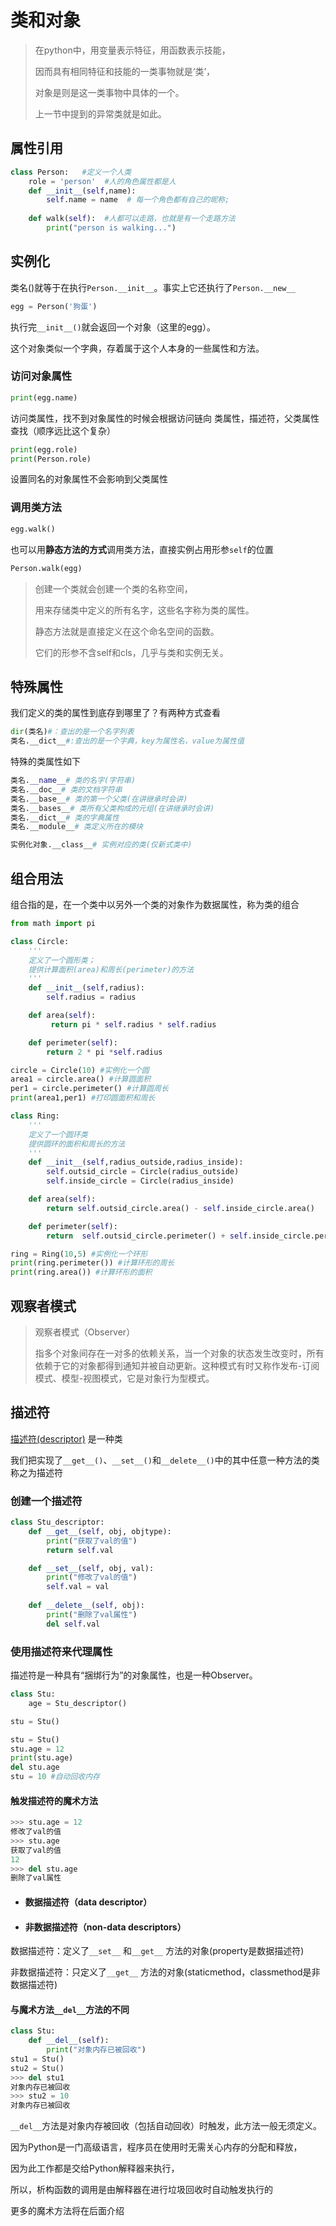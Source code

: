 # 类和对象

> 在python中，用变量表示特征，用函数表示技能，
>
> 因而具有相同特征和技能的一类事物就是‘类’，
>
> 对象是则是这一类事物中具体的一个。 
>
> 上一节中提到的异常类就是如此。 



## 属性引用

```python
class Person:   #定义一个人类
    role = 'person'  #人的角色属性都是人
    def __init__(self,name):
        self.name = name  # 每一个角色都有自己的昵称;
        
    def walk(self):  #人都可以走路，也就是有一个走路方法
        print("person is walking...")
```



## 实例化

类名()就等于在执行`Person.__init__`。事实上它还执行了`Person.__new__`

```python
egg = Person('狗蛋')
```

执行完`__init__()`就会返回一个对象（这里的egg）。

这个对象类似一个字典，存着属于这个人本身的一些属性和方法。

### 访问对象属性

```python
print(egg.name)
```

访问类属性，找不到对象属性的时候会根据访问链向 类属性，描述符，父类属性 查找（顺序远比这个复杂）

```python
print(egg.role)
print(Person.role)
```

设置同名的对象属性不会影响到父类属性

### 调用类方法

```python
egg.walk()
```

也可以用**静态方法的方式**调用类方法，直接实例占用形参`self`的位置

```python
Person.walk(egg)
```

> 创建一个类就会创建一个类的名称空间，
>
> 用来存储类中定义的所有名字，这些名字称为类的属性。
>
> 静态方法就是直接定义在这个命名空间的函数。
>
> 它们的形参不含self和cls，几乎与类和实例无关。



## 特殊属性

我们定义的类的属性到底存到哪里了？有两种方式查看

```python
dir(类名)#：查出的是一个名字列表
类名.__dict__#:查出的是一个字典，key为属性名，value为属性值
```

特殊的类属性如下

```python
类名.__name__# 类的名字(字符串)
类名.__doc__# 类的文档字符串
类名.__base__# 类的第一个父类(在讲继承时会讲)
类名.__bases__# 类所有父类构成的元组(在讲继承时会讲)
类名.__dict__# 类的字典属性
类名.__module__# 类定义所在的模块

实例化对象.__class__# 实例对应的类(仅新式类中)
```



## 组合用法

组合指的是，在一个类中以另外一个类的对象作为数据属性，称为类的组合

```python
from math import pi

class Circle:
    '''
    定义了一个圆形类；
    提供计算面积(area)和周长(perimeter)的方法
    '''
    def __init__(self,radius):
        self.radius = radius

    def area(self):
         return pi * self.radius * self.radius

    def perimeter(self):
        return 2 * pi *self.radius

circle = Circle(10) #实例化一个圆
area1 = circle.area() #计算圆面积
per1 = circle.perimeter() #计算圆周长
print(area1,per1) #打印圆面积和周长

class Ring:
    '''
    定义了一个圆环类
    提供圆环的面积和周长的方法
    '''
    def __init__(self,radius_outside,radius_inside):
        self.outsid_circle = Circle(radius_outside)
        self.inside_circle = Circle(radius_inside)

    def area(self):
        return self.outsid_circle.area() - self.inside_circle.area()

    def perimeter(self):
        return  self.outsid_circle.perimeter() + self.inside_circle.perimeter()

ring = Ring(10,5) #实例化一个环形
print(ring.perimeter()) #计算环形的周长
print(ring.area()) #计算环形的面积
```



## 观察者模式

> 观察者模式（Observer）
>
> 指多个对象间存在一对多的依赖关系，当一个对象的状态发生改变时，所有依赖于它的对象都得到通知并被自动更新。这种模式有时又称作发布-订阅模式、模型-视图模式，它是对象行为型模式。



## 描述符

[描述符(descriptor)](https://docs.python.org/zh-cn/3/howto/descriptor.html) 是一种类

我们把实现了`__get__()`、`__set__()`和`__delete__()`中的其中任意一种方法的类称之为描述符

### 创建一个描述符

```python
class Stu_descriptor: 
    def __get__(self, obj, objtype):
        print("获取了val的值")
        return self.val

    def __set__(self, obj, val):
        print("修改了val的值")
        self.val = val
    
    def __delete__(self, obj):
        print("删除了val属性")
        del self.val
```

### 使用描述符来代理属性

描述符是一种具有“捆绑行为”的对象属性，也是一种Observer。

```python
class Stu:
    age = Stu_descriptor()

stu = Stu()

stu = Stu()
stu.age = 12
print(stu.age)
del stu.age
stu = 10 #自动回收内存
```

#### 触发描述符的魔术方法

```python
>>> stu.age = 12
修改了val的值
>>> stu.age
获取了val的值
12
>>> del stu.age
删除了val属性
```

- #### 数据描述符（data descriptor）

- #### 非数据描述符（non-data descriptors）


数据描述符：定义了`__set__` 和`__get__` 方法的对象(property是数据描述符)

非数据描述符：只定义了`__get__` 方法的对象(staticmethod，classmethod是非数据描述符)





#### 与魔术方法`__del__`方法的不同

```python
class Stu:
    def __del__(self):
        print("对象内存已被回收")
stu1 = Stu()
stu2 = Stu()
>>> del stu1
对象内存已被回收
>>> stu2 = 10
对象内存已被回收
```

`__del__`方法是对象内存被回收（包括自动回收）时触发，此方法一般无须定义。

因为Python是一门高级语言，程序员在使用时无需关心内存的分配和释放，

因为此工作都是交给Python解释器来执行，

所以，析构函数的调用是由解释器在进行垃圾回收时自动触发执行的

更多的魔术方法将在后面介绍